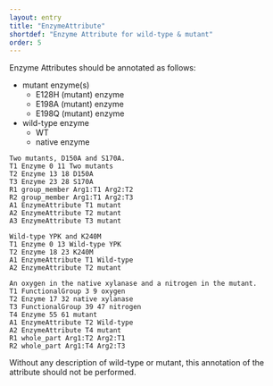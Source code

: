 ```yaml
---
layout: entry
title: "EnzymeAttribute"
shortdef: "Enzyme Attribute for wild-type & mutant"
order: 5
---
```


Enzyme Attributes should be annotated as follows:
- mutant enzyme(s)
  - E128H (mutant) enzyme
  - E198A (mutant) enzyme
  - E198Q (mutant) enzyme
- wild-type enzyme
  - WT
  - native enzyme

~~~ ann
Two mutants, D150A and S170A.
T1 Enzyme 0 11 Two mutants
T2 Enzyme 13 18 D150A
T3 Enzyme 23 28 S170A
R1 group_member Arg1:T1 Arg2:T2
R2 group_member Arg1:T1 Arg2:T3
A1 EnzymeAttribute T1 mutant
A2 EnzymeAttribute T2 mutant
A3 EnzymeAttribute T3 mutant
~~~
~~~ ann
Wild-type YPK and K240M
T1 Enzyme 0 13 Wild-type YPK
T2 Enzyme 18 23 K240M
A1 EnzymeAttribute T1 Wild-type
A2 EnzymeAttribute T2 mutant
~~~
~~~ ann
An oxygen in the native xylanase and a nitrogen in the mutant.
T1 FunctionalGroup 3 9 oxygen
T2 Enzyme 17 32 native xylanase
T3 FunctionalGroup 39 47 nitrogen
T4 Enzyme 55 61 mutant
A1 EnzymeAttribute T2 Wild-type
A2 EnzymeAttribute T4 mutant
R1 whole_part Arg1:T2 Arg2:T1
R2 whole_part Arg1:T4 Arg2:T3
~~~

Without any description of wild-type or mutant, this annotation of the attribute should not be performed.
